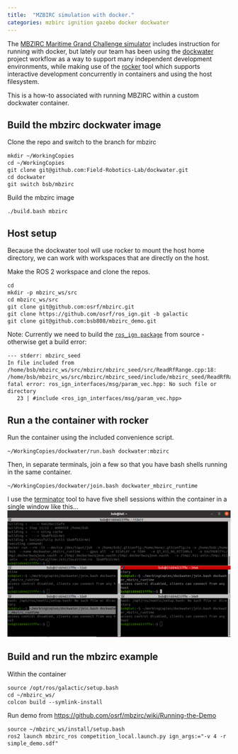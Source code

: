 ```yaml
---
title:  "MZBIRC simulation with docker."
categories: mzbirc ignition gazebo docker dockwater
---
```


The [MBZIRC Maritime Grand Challenge simulator](https://github.com/osrf/mbzirc) includes instruction for running with docker, but lately our team has been using the [dockwater](https://github.com/Field-Robotics-Lab/dockwater) project workflow as a way to support many independent development environments, while making use of the [rocker](https://github.com/osrf/rocker) tool which supports interactive development concurrently in containers and using the host filesystem.

This is a how-to associated with running MBZIRC within a custom dockwater container.


## Build the mbzirc dockwater image

Clone the repo and switch to the branch for mbzirc
```
mkdir ~/WorkingCopies
cd ~/WorkingCopies
git clone git@github.com:Field-Robotics-Lab/dockwater.git
cd dockwater
git switch bsb/mbzirc
```

Build the mbzirc image
```
./build.bash mbzirc
```


## Host setup

Because the dockwater tool will use rocker to mount the host home directory, we can work with workspaces that are directly on the host.

Make the ROS 2 workspace and clone the repos.

```
cd
mkdir -p mbzirc_ws/src
cd mbzirc_ws/src
git clone git@github.com:osrf/mbzirc.git
git clone https://github.com/osrf/ros_ign.git -b galactic
git clone git@github.com:bsb808/mbzirc_demo.git
```

Note: Currently we need to build the [`ros_ign package`](https://index.ros.org/p/ros_ign/#galactic) from source - otherwise get a build error:  
```
--- stderr: mbzirc_seed                                                                    
In file included from /home/bsb/mbzirc_ws/src/mbzirc/mbzirc_seed/src/ReadRfRange.cpp:18:
/home/bsb/mbzirc_ws/src/mbzirc/mbzirc_seed/include/mbzirc_seed/ReadRfRange.hh:23:10: fatal error: ros_ign_interfaces/msg/param_vec.hpp: No such file or directory
   23 | #include <ros_ign_interfaces/msg/param_vec.hpp>
```

## Run a the container with rocker

Run the container using the included convenience script.

```
~/WorkingCopies/dockwater/run.bash dockwater:mbzirc
```

Then, in separate terminals, join a few so that you have bash shells running in the same container.

```
~/WorkingCopies/dockwater/join.bash dockwater_mbzirc_runtime
```

I use the [terminator](https://terminator-gtk3.readthedocs.io/en/latest/) tool to have five shell sessions within the container in a single window like this...
![image tooltip here](/assets/images/terminator.png)

## Build and run the mbzirc example

Within the container


```
source /opt/ros/galactic/setup.bash
cd ~/mbzirc_ws/
colcon build --symlink-install  
```

Run demo from https://github.com/osrf/mbzirc/wiki/Running-the-Demo

```
source ~/mbzirc_ws/install/setup.bash
ros2 launch mbzirc_ros competition_local.launch.py ign_args:="-v 4 -r simple_demo.sdf"
```


